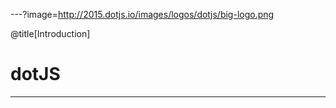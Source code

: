 ---?image=http://2015.dotjs.io/images/logos/dotjs/big-logo.png

@title[Introduction]

# dotJS


---
